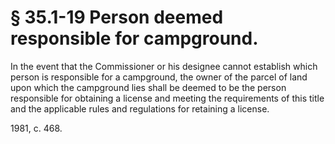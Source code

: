 # § 35.1-19 Person deemed responsible for campground.

<p>In the event that the Commissioner or his designee cannot establish which person is responsible for a campground, the owner of the parcel of land upon which the campground lies shall be deemed to be the person responsible for obtaining a license and meeting the requirements of this title and the applicable rules and regulations for retaining a license.</p><p>1981, c. 468.</p>